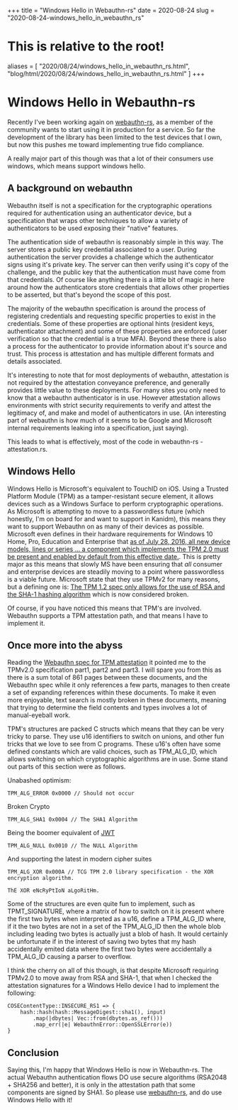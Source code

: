 +++
title = "Windows Hello in Webauthn-rs"
date = 2020-08-24
slug = "2020-08-24-windows_hello_in_webauthn_rs"
# This is relative to the root!
aliases = [ "2020/08/24/windows_hello_in_webauthn_rs.html", "blog/html/2020/08/24/windows_hello_in_webauthn_rs.html" ]
+++
# Windows Hello in Webauthn-rs

Recently I\'ve been working again on
[webauthn-rs](https://crates.io/crates/webauthn-rs), as a member of the
community wants to start using it in production for a service. So far
the development of the library has been limited to the test devices that
I own, but now this pushes me toward implementing true fido compliance.

A really major part of this though was that a lot of their consumers use
windows, which means support windows hello.

## A background on webauthn

Webauthn itself is not a specification for the cryptographic operations
required for authentication using an authenticator device, but a
specification that wraps other techniques to allow a variety of
authenticators to be used exposing their \"native\" features.

The authentication side of webauthn is reasonably simple in this way.
The server stores a public key credential associated to a user. During
authentication the server provides a challenge which the authenticator
signs using it\'s private key. The server can then verify using it\'s
copy of the challenge, and the public key that the authentication must
have come from that credentials. Of course like anything there is a
little bit of magic in here around how the authenticators store
credentials that allows other properties to be asserted, but that\'s
beyond the scope of this post.

The majority of the webauthn specification is around the process of
registering credentials and requesting specific properties to exist in
the credentials. Some of these properties are optional hints (resident
keys, authenticator attachment) and some of these properties are
enforced (user verification so that the credential is a true MFA).
Beyond these there is also a process for the authenticator to provide
information about it\'s source and trust. This process is attestation
and has multiple different formats and details associated.

It\'s interesting to note that for most deployments of webauthn,
attestation is not required by the attestation conveyance preference,
and generally provides little value to these deployments. For many sites
you only need to know that a webauthn authenticator is in use. However
attestation allows environments with strict security requirements to
verify and attest the legitimacy of, and make and model of
authenticators in use. (An interesting part of webauthn is how much of
it seems to be Google and Microsoft internal requirements leaking into a
specification, just saying).

This leads to what is effectively, most of the code in webauthn-rs -
attestation.rs.

## Windows Hello

Windows Hello is Microsoft\'s equivalent to TouchID on iOS. Using a
Trusted Platform Module (TPM) as a tamper-resistant secure element, it
allows devices such as a Windows Surface to perform cryptographic
operations. As Microsoft is attempting to move to a passwordless future
(which honestly, I\'m on board for and want to support in Kanidm), this
means they want to support Webauthn on as many of their devices as
possible. Microsoft even defines in their hardware requirements for
Windows 10 Home, Pro, Education and Enterprise that [as of July 28,
2016, all new device models, lines or series \... a component which
implements the TPM 2.0 must be present and enabled by default from this
effective
date.](https://docs.microsoft.com/en-us/windows-hardware/design/minimum/minimum-hardware-requirements-overview).
This is pretty major as this means that slowly MS have been ensuring
that *all* consumer and enterprise devices are steadily moving to a
point where passwordless is a viable future. Microsoft state that they
use TPMv2 for many reasons, but a defining one is: [The TPM 1.2 spec
only allows for the use of RSA and the SHA-1 hashing
algorithm](https://docs.microsoft.com/en-us/windows/security/information-protection/tpm/tpm-recommendations)
which is now considered broken.

Of course, if you have noticed this means that TPM\'s are involved.
Webauthn supports a TPM attestation path, and that means I have to
implement it.

## Once more into the abyss

Reading the [Webauthn spec for TPM
attestation](https://www.w3.org/TR/webauthn/#tpm-attestation) it pointed
me to the TPMv2.0 specification part1, part2 and part3. I will spare you
from this as there is a sum total of 861 pages between these documents,
and the Webauthn spec while it only references a few parts, manages to
then create a set of expanding references within these documents. To
make it even more enjoyable, text search is mostly broken in these
documents, meaning that trying to determine the field contents and types
involves a lot of manual-eyeball work.

TPM\'s structures are packed C structs which means that they can be very
tricky to parse. They use u16 identifiers to switch on unions, and other
fun tricks that we love to see from C programs. These u16\'s often have
some defined constants which are valid choices, such as TPM_ALG_ID,
which allows switching on which cryptographic algorithms are in use.
Some stand out parts of this section were as follows.

Unabashed optimism:

`TPM_ALG_ERROR 0x0000 // Should not occur`

Broken Crypto

`TPM_ALG_SHA1 0x0004 // The SHA1 Algorithm`

Being the boomer equivalent of
[JWT](https://auth0.com/blog/critical-vulnerabilities-in-json-web-token-libraries/)

`TPM_ALG_NULL 0x0010 // The NULL Algorithm`

And supporting the latest in modern cipher suites

`TPM_ALG_XOR 0x000A // TCG TPM 2.0 library specification - the XOR encryption algorithm.`

`ThE XOR eNcRyPtIoN aLgoRitHm.`

Some of the structures are even quite fun to implement, such as
TPMT_SIGNATURE, where a matrix of how to switch on it is present where
the first two bytes when interpreted as a u16, define a TPM_ALG_ID
where, if it the two bytes are not in a set of the TPM_ALG_ID then the
whole blob including leading two bytes is actually just a blob of hash.
It would certainly be unfortunate if in the interest of saving two bytes
that my hash accidentally emited data where the first two bytes were
accidentally a TPM_ALG_ID causing a parser to overflow.

I think the cherry on all of this though, is that despite Microsoft
requiring TPMv2.0 to move away from RSA and SHA-1, that when I checked
the attestation signatures for a Windows Hello device I had to implement
the following:

    COSEContentType::INSECURE_RS1 => {
        hash::hash(hash::MessageDigest::sha1(), input)
            .map(|dbytes| Vec::from(dbytes.as_ref()))
            .map_err(|e| WebauthnError::OpenSSLError(e))
    }

## Conclusion

Saying this, I\'m happy that Windows Hello is now in Webauthn-rs. The
actual Webauthn authentication flows DO use secure algorithms (RSA2048 +
SHA256 and better), it is only in the attestation path that some
components are signed by SHA1. So please use
[webauthn-rs](https://crates.io/crates/webauthn-rs), and do use Windows
Hello with it!

